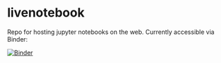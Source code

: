 # livenotebook
Repo for hosting jupyter notebooks on the web. Currently accessible via Binder:

[![Binder](https://mybinder.org/badge_logo.svg)](https://mybinder.org/v2/gh/aodhanlutetiae/livenotebook/HEAD)
